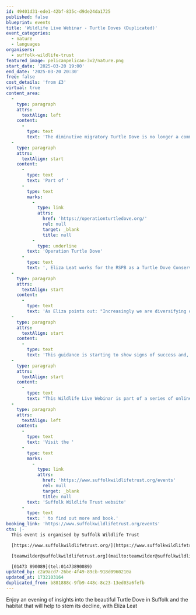 ```yaml
---
id: 49401d31-ede1-42bf-835c-d9de24da1725
published: false
blueprint: events
title: 'Wildlife Live Webinar - Turtle Doves (Duplicated)'
event_categories:
  - nature
  - languages
organisers:
  - suffolk-wildlife-trust
featured_image: pelicanpelican-3x2/nature.png
start_date: '2025-03-20 19:00'
end_date: '2025-03-20 20:30'
free: false
cost_details: 'from £3'
virtual: true
content_area:
  -
    type: paragraph
    attrs:
      textAlign: left
    content:
      -
        type: text
        text: 'The diminutive migratory Turtle Dove is no longer a common sight during British summers but Operation Turtle Dove and the landowners we work with are working to change that. Turtle Doves need accessible seed and water close to dense thorny nesting habitat to enable them to have more nesting attempts each breeding season. Turtle Doves are ground feeders and need bare ground or low vegetation to be able to land and forage for seed. Tidier landscapes with fewer annual arable plants and less spilt seed means Turtle Doves take longer to get into breeding condition when they arrive back from Africa, where they spend the winter.'
  -
    type: paragraph
    attrs:
      textAlign: start
    content:
      -
        type: text
        text: 'Part of '
      -
        type: text
        marks:
          -
            type: link
            attrs:
              href: 'https://operationturtledove.org/'
              rel: null
              target: _blank
              title: null
          -
            type: underline
        text: 'Operation Turtle Dove'
      -
        type: text
        text: ', Eliza Leat works for the RSPB as a Turtle Dove Conservation Advisor across Suffolk and the Brecks, working with landowners to create more nesting habitat, foraging habitat and ponds to help Turtle Doves and other wildlife thrive.'
  -
    type: paragraph
    attrs:
      textAlign: start
    content:
      -
        type: text
        text: 'As Eliza points out: "Increasingly we are diversifying our guidance so that landowners with woodland, caravan sites, orchards and even large gardens can all play their part in helping Turtle Doves."'
  -
    type: paragraph
    attrs:
      textAlign: start
    content:
      -
        type: text
        text: 'This guidance is starting to show signs of success and, coupled with action to stop unsustainable hunting on their flyway to & from Africa, there is real hope that the Turtle Dove’s characteristic call will once again be a sound of summer in the British countryside. Eliza will share her insights into this beautiful iconic dove, its lifestyle, migratory challenges and what we can do in Suffolk to help boost its numbers'
  -
    type: paragraph
    attrs:
      textAlign: start
    content:
      -
        type: text
        text: "This Wildlife Live Webinar is part of a series of online events on a range of wildlife topics. It is scheduled\_to last approximately one and a half hours, including a presentation plus a questions & answers session. Suffolk Wildlife Trust uses the Zoom platform for its webinars and, when you book, you will receive simple instructions on how to join the event from the comfort of your own\_home. When booking, please input the same email you will be using on the night. Subtitles are available."
  -
    type: paragraph
    attrs:
      textAlign: left
    content:
      -
        type: text
        text: 'Visit the '
      -
        type: text
        marks:
          -
            type: link
            attrs:
              href: 'https://www.suffolkwildlifetrust.org/events'
              rel: null
              target: _blank
              title: null
        text: 'Suffolk Wildlife Trust website'
      -
        type: text
        text: ' to find out more and book.'
booking_link: 'https://www.suffolkwildlifetrust.org/events'
cta: |-
  This event is organised by Suffolk Wildlife Trust

  [https://www.suffolkwildlifetrust.org/](https://www.suffolkwildlifetrust.org/)

  [teamwilder@suffolkwildlifetrust.org](mailto:teamwilder@suffolkwildlifetrust.org)

  [01473 890089](tel:01473890089)
updated_by: c2a9acd7-26be-4f49-89cb-918d0960210a
updated_at: 1732103164
duplicated_from: b881888c-9fb9-448c-8c23-13ed03a6fefb
---
```

Enjoy an evening of insights into the beautiful Turtle Dove in Suffolk and the habitat that will help to stem its decline, with Eliza Leat